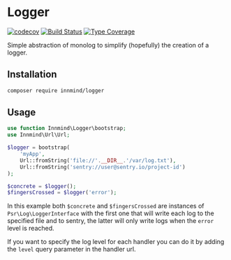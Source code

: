 # Logger

[![codecov](https://codecov.io/gh/Innmind/Logger/branch/develop/graph/badge.svg)](https://codecov.io/gh/Innmind/Logger)
[![Build Status](https://github.com/Innmind/Logger/workflows/CI/badge.svg)](https://github.com/Innmind/Logger/actions?query=workflow%3ACI)
[![Type Coverage](https://shepherd.dev/github/Innmind/Logger/coverage.svg)](https://shepherd.dev/github/Innmind/Logger)

Simple abstraction of monolog to simplify (hopefully) the creation of a logger.

## Installation

```sh
composer require innmind/logger
```

## Usage

```php
use function Innmind\Logger\bootstrap;
use Innmind\Url\Url;

$logger = bootstrap(
    'myApp',
    Url::fromString('file://'.__DIR__.'/var/log.txt'),
    Url::fromString('sentry://user@sentry.io/project-id')
);

$concrete = $logger();
$fingersCrossed = $logger('error');
```

In this example both `$concrete` and `$fingersCrossed` are instances of `Psr\Log\LoggerInterface` with the first one that will write each log to the specified file and to sentry, the latter will only write logs when the `error` level is reached.

If you want to specify the log level for each handler you can do it by adding the `level` query parameter in the handler url.
